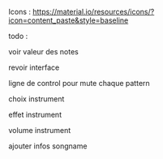Icons : https://material.io/resources/icons/?icon=content_paste&style=baseline

todo :

voir valeur des notes

revoir interface

ligne de control pour mute chaque pattern

choix instrument

effet instrument

volume instrument

ajouter infos songname
